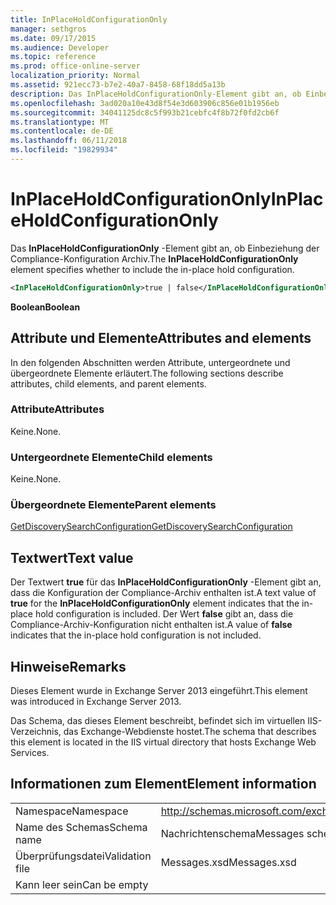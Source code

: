 ```yaml
---
title: InPlaceHoldConfigurationOnly
manager: sethgros
ms.date: 09/17/2015
ms.audience: Developer
ms.topic: reference
ms.prod: office-online-server
localization_priority: Normal
ms.assetid: 921ecc73-b7e2-40a7-8458-68f18dd5a13b
description: Das InPlaceHoldConfigurationOnly-Element gibt an, ob Einbeziehung der Compliance-Konfiguration Archiv.
ms.openlocfilehash: 3ad020a10e43d8f54e3d603906c856e01b1956eb
ms.sourcegitcommit: 34041125dc8c5f993b21cebfc4f8b72f0fd2cb6f
ms.translationtype: MT
ms.contentlocale: de-DE
ms.lasthandoff: 06/11/2018
ms.locfileid: "19829934"
---
```

# <a name="inplaceholdconfigurationonly"></a><span data-ttu-id="32dbf-103">InPlaceHoldConfigurationOnly</span><span class="sxs-lookup"><span data-stu-id="32dbf-103">InPlaceHoldConfigurationOnly</span></span>

<span data-ttu-id="32dbf-104">Das **InPlaceHoldConfigurationOnly** -Element gibt an, ob Einbeziehung der Compliance-Konfiguration Archiv.</span><span class="sxs-lookup"><span data-stu-id="32dbf-104">The **InPlaceHoldConfigurationOnly** element specifies whether to include the in-place hold configuration.</span></span> 
  
```XML
<InPlaceHoldConfigurationOnly>true | false</InPlaceHoldConfigurationOnly>
```

 <span data-ttu-id="32dbf-105">**Boolean**</span><span class="sxs-lookup"><span data-stu-id="32dbf-105">**Boolean**</span></span>
## <a name="attributes-and-elements"></a><span data-ttu-id="32dbf-106">Attribute und Elemente</span><span class="sxs-lookup"><span data-stu-id="32dbf-106">Attributes and elements</span></span>

<span data-ttu-id="32dbf-107">In den folgenden Abschnitten werden Attribute, untergeordnete und übergeordnete Elemente erläutert.</span><span class="sxs-lookup"><span data-stu-id="32dbf-107">The following sections describe attributes, child elements, and parent elements.</span></span>
  
### <a name="attributes"></a><span data-ttu-id="32dbf-108">Attribute</span><span class="sxs-lookup"><span data-stu-id="32dbf-108">Attributes</span></span>

<span data-ttu-id="32dbf-109">Keine.</span><span class="sxs-lookup"><span data-stu-id="32dbf-109">None.</span></span>
  
### <a name="child-elements"></a><span data-ttu-id="32dbf-110">Untergeordnete Elemente</span><span class="sxs-lookup"><span data-stu-id="32dbf-110">Child elements</span></span>

<span data-ttu-id="32dbf-111">Keine.</span><span class="sxs-lookup"><span data-stu-id="32dbf-111">None.</span></span>
  
### <a name="parent-elements"></a><span data-ttu-id="32dbf-112">Übergeordnete Elemente</span><span class="sxs-lookup"><span data-stu-id="32dbf-112">Parent elements</span></span>

[<span data-ttu-id="32dbf-113">GetDiscoverySearchConfiguration</span><span class="sxs-lookup"><span data-stu-id="32dbf-113">GetDiscoverySearchConfiguration</span></span>](getdiscoverysearchconfiguration.md)
  
## <a name="text-value"></a><span data-ttu-id="32dbf-114">Textwert</span><span class="sxs-lookup"><span data-stu-id="32dbf-114">Text value</span></span>

<span data-ttu-id="32dbf-115">Der Textwert **true** für das **InPlaceHoldConfigurationOnly** -Element gibt an, dass die Konfiguration der Compliance-Archiv enthalten ist.</span><span class="sxs-lookup"><span data-stu-id="32dbf-115">A text value of **true** for the **InPlaceHoldConfigurationOnly** element indicates that the in-place hold configuration is included.</span></span> <span data-ttu-id="32dbf-116">Der Wert **false** gibt an, dass die Compliance-Archiv-Konfiguration nicht enthalten ist.</span><span class="sxs-lookup"><span data-stu-id="32dbf-116">A value of **false** indicates that the in-place hold configuration is not included.</span></span> 
  
## <a name="remarks"></a><span data-ttu-id="32dbf-117">Hinweise</span><span class="sxs-lookup"><span data-stu-id="32dbf-117">Remarks</span></span>

<span data-ttu-id="32dbf-118">Dieses Element wurde in Exchange Server 2013 eingeführt.</span><span class="sxs-lookup"><span data-stu-id="32dbf-118">This element was introduced in Exchange Server 2013.</span></span>
  
<span data-ttu-id="32dbf-119">Das Schema, das dieses Element beschreibt, befindet sich im virtuellen IIS-Verzeichnis, das Exchange-Webdienste hostet.</span><span class="sxs-lookup"><span data-stu-id="32dbf-119">The schema that describes this element is located in the IIS virtual directory that hosts Exchange Web Services.</span></span>
  
## <a name="element-information"></a><span data-ttu-id="32dbf-120">Informationen zum Element</span><span class="sxs-lookup"><span data-stu-id="32dbf-120">Element information</span></span>

|||
|:-----|:-----|
|<span data-ttu-id="32dbf-121">Namespace</span><span class="sxs-lookup"><span data-stu-id="32dbf-121">Namespace</span></span>  <br/> |http://schemas.microsoft.com/exchange/services/2006/messages  <br/> |
|<span data-ttu-id="32dbf-122">Name des Schemas</span><span class="sxs-lookup"><span data-stu-id="32dbf-122">Schema name</span></span>  <br/> |<span data-ttu-id="32dbf-123">Nachrichtenschema</span><span class="sxs-lookup"><span data-stu-id="32dbf-123">Messages schema</span></span>  <br/> |
|<span data-ttu-id="32dbf-124">Überprüfungsdatei</span><span class="sxs-lookup"><span data-stu-id="32dbf-124">Validation file</span></span>  <br/> |<span data-ttu-id="32dbf-125">Messages.xsd</span><span class="sxs-lookup"><span data-stu-id="32dbf-125">Messages.xsd</span></span>  <br/> |
|<span data-ttu-id="32dbf-126">Kann leer sein</span><span class="sxs-lookup"><span data-stu-id="32dbf-126">Can be empty</span></span>  <br/> ||
   


